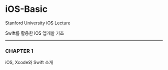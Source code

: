 # iOS-Basic
Stanford University iOS Lecture


Swift를 활용한 iOS 앱개발 기초

-------------------------------

### CHAPTER 1
iOS, Xcode와 Swift 소개


